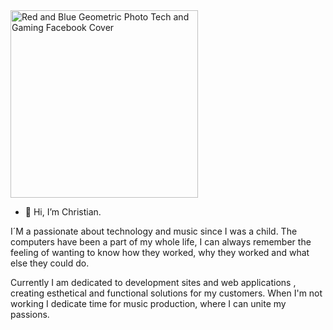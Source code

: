 <img width="300" alt="Red and Blue Geometric Photo Tech and Gaming Facebook Cover" src="https://user-images.githubusercontent.com/70445507/128064532-3a361e8c-132f-4003-a227-cce173c47d9b.png">

- 👋 Hi, I’m Christian.

I´M a passionate about technology and music since I was a child. The computers have been a part of my whole life, I can always remember the feeling of wanting to know how they worked, why they worked and what else they could do.

Currently I am dedicated to development sites and web applications , creating esthetical and functional solutions for my customers. When I'm not working I dedicate time for music production, where I can unite my passions.

<!---
crdev-ar/crdev-ar is a ✨ special ✨ repository because its `README.md` (this file) appears on your GitHub profile.
You can click the Preview link to take a look at your changes.
--->
